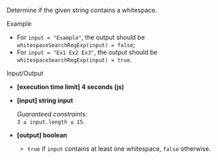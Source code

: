 
Determine if the given string contains a whitespace.

Example

-   For  `input = "Example"`, the output should be  
    `whitespaceSearchRegExp(input) = false`;
-   For  `input = "Ex1 Ex2 Ex3"`, the output should be  
    `whitespaceSearchRegExp(input) = true`.

Input/Output

-   **[execution time limit] 4 seconds (js)**
    
-   **[input] string input**
    
    _Guaranteed constraints:_  
    `3 ≤ input.length ≤ 15`.
    
-   **[output] boolean**
    
    -   `true`  if  `input`  contains at least one whitespace,  `false`  otherwise.